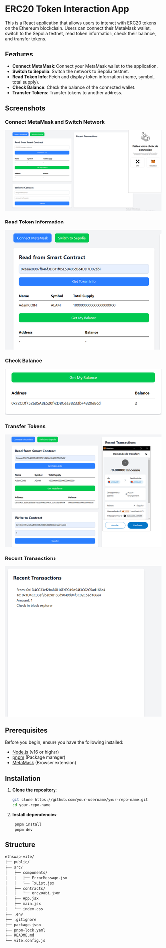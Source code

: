 # ERC20 Token Interaction App

This is a React application that allows users to interact with ERC20 tokens on the Ethereum blockchain. Users can connect their MetaMask wallet, switch to the Sepolia testnet, read token information, check their balance, and transfer tokens.

## Features

- **Connect MetaMask**: Connect your MetaMask wallet to the application.
- **Switch to Sepolia**: Switch the network to Sepolia testnet.
- **Read Token Info**: Fetch and display token information (name, symbol, total supply).
- **Check Balance**: Check the balance of the connected wallet.
- **Transfer Tokens**: Transfer tokens to another address.

## Screenshots

### Connect MetaMask and Switch Network

![Connect MetaMask and Switch Network](./screenshots/connect-metamask.png)

### Read Token Information

![Read Token Information](./screenshots/read-token-info.png)

### Check Balance

![Check Balance](./screenshots/check-balance.png)

### Transfer Tokens

![Transfer Tokens](./screenshots/transfer-tokens.png)

### Recent Transactions

![Recent Transactions](./screenshots/recent-transactions.png)

## Prerequisites

Before you begin, ensure you have the following installed:

- [Node.js](https://nodejs.org/) (v16 or higher)
- [pnpm](https://pnpm.io/) (Package manager)
- [MetaMask](https://metamask.io/) (Browser extension)

## Installation

1. **Clone the repository**:

   ```bash
   git clone https://github.com/your-username/your-repo-name.git
   cd your-repo-name

   ```

2. **Install dependencies**:

   ```bash
    pnpm install
    pnpm dev

   ```

## Structure

```bash
ethswap-vite/
├── public/
├── src/
│   ├── components/
│   │   ├── ErrorMessage.jsx
│   │   └── TxList.jsx
│   ├── contracts/
│   │   └── erc20abi.json
│   ├── App.jsx
│   ├── main.jsx
│   └── index.css
├── .env
├── .gitignore
├── package.json
├── pnpm-lock.yaml
├── README.md
└── vite.config.js
```
